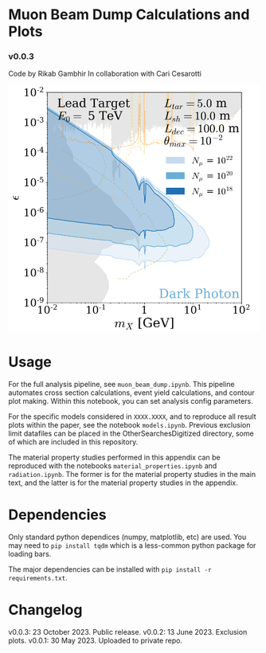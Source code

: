 # Muon Beam Dump Calculations and Plots
### v0.0.3

Code by Rikab Gambhir
In collaboration with Cari Cesarotti

<!-- Image -->
![Example plot](example_image.png)

# Usage

For the full analysis pipeline, see `muon_beam_dump.ipynb`. This pipeline automates cross section calculations, event yield calculations, and contour plot making. Within this notebook, you can set analysis config parameters.

For the specific models considered in `XXXX.XXXX`, and to reproduce all result plots within the paper, see the notebook `models.ipynb`. Previous exclusion limit datafiles can be placed in the OtherSearchesDigitized directory, some of which are included in this repository.


The material property studies performed in this appendix can be reproduced with the notebooks `material_properties.ipynb` and `radiation.ipynb`. The former is for the material property studies in the main text, and the latter is for the material property studies in the appendix.



# Dependencies

Only standard python dependices (numpy, matplotlib, etc) are used. You may need to `pip install tqdm` which is a less-common python package for loading bars.

The major dependencies can be installed with `pip install -r requirements.txt`.


# Changelog
v0.0.3: 23 October 2023. Public release.
v0.0.2: 13 June 2023. Exclusion plots.
v0.0.1: 30 May 2023. Uploaded to private repo.
